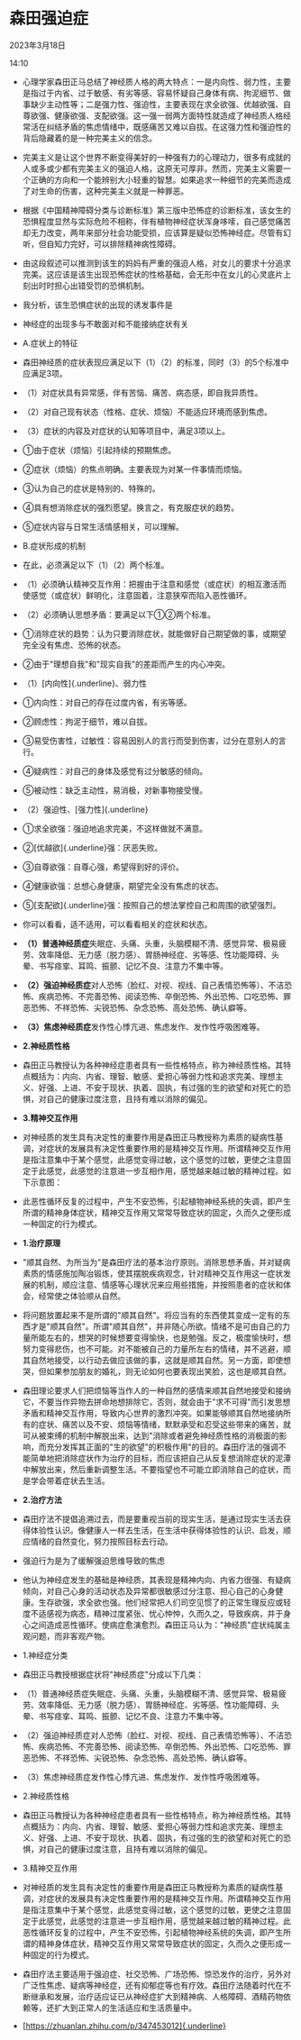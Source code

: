 # 森田强迫症


2023年3月18日

14:10

 

-   心理学家森田正马总结了神经质人格的两大特点：一是内向性、弱力性，主要是指过于内省、过于敏感、有劣等感、容易怀疑自己身体有病、拘泥细节、做事缺少主动性等；二是强力性、强迫性，主要表现在求全欲强、优越欲强、自尊欲强、健康欲强、支配欲强。这一强一弱两方面特性就造成了神经质人格经常活在纠结矛盾的焦虑情绪中，既感痛苦又难以自拔。在这强力性和强迫性的背后隐藏着的是一种完美主义的信念。

-   完美主义是让这个世界不断变得美好的一种强有力的心理动力，很多有成就的人或多或少都有完美主义的强迫人格，这原无可厚非。然而，完美主义需要一个正确的方向和一个能辨别大小轻重的智慧。如果追求一种细节的完美而造成了对生命的伤害，这种完美主义就是一种罪恶。

-   根据《中国精神障碍分类与诊断标准》第三版中恐怖症的诊断标准，该女生的恐惧程度显然与实际危险不相称，伴有植物神经症状浑身哆嗦，自己感觉痛苦却无力改变，两年来部分社会功能受损，应该算是疑似恐怖神经症。尽管有幻听，但自知力完好，可以排除精神病性障碍。

-   由这段叙述可以推测到该生的妈妈有严重的强迫人格，对女儿的要求十分追求完美。这应该是该生出现恐怖症状的性格基础，会无形中在女儿的心灵底片上刻出时时担心出错受罚的恐惧机制。

-   我分析，该生恐惧症状的出现的诱发事件是

-   神经症的出现多与不敢面对和不能接纳症状有关

-   A.症状上的特征

-   森田神经质的症状表现应满足以下（1）（2）的标准，同时（3）的5个标准中应满足3项。

-   （1）对症状具有异常感，伴有苦恼、痛苦、病态感，即自我异质性。

-   （2）对自己现有状态（性格、症状、烦恼）不能适应环境而感到焦虑。

-   （3）症状的内容及对症状的认知等项目中，满足3项以上。

-   ①由于症状（烦恼）引起持续的预期焦虑。

-   ②症状（烦恼）的焦点明确。主要表现为对某一件事情而烦恼。

-   ③认为自己的症状是特别的、特殊的。

-   ④具有想消除症状的强烈愿望。换言之，有克服症状的趋势。

-   ⑤症状内容与日常生活情感相关，可以理解。

-   B.症状形成的机制

-   在此，必须满足以下（1）（2）两个标准。

-   （1）必须确认精神交互作用：把握由于注意和感觉（或症状）的相互激活而使感觉（或症状）鲜明化，注意固着，注意狭窄而陷入恶性循环。

-   （2）必须确认思想矛盾：要满足以下①②两个标准。

-   ①消除症状的趋势：认为只要消除症状，就能做好自己期望做的事，或期望完全没有焦虑、恐怖的状态。

-   ②由于"理想自我"和"现实自我"的差距而产生的内心冲突。

-   （1）[内向性]{.underline}、弱力性

-   ①内向性：对自己的存在过度内省，有劣等感。

-   ②顾虑性：拘泥于细节，难以自拔。

-   ③易受伤害性，过敏性：容易因别人的言行而受到伤害，过分在意别人的言行。

-   ④疑病性：对自己的身体及感觉有过分敏感的倾向。

-   ⑤被动性：缺乏主动性，易消极，对新事物接受慢。

-   （2）强迫性、[强力性]{.underline}

-   ①求全欲强：强迫地追求完美，不这样做就不满意。

-   ②[优越欲]{.underline}强：厌恶失败。

-   ③自尊欲强：自尊心强，希望得到好的评价。

-   ④健康欲强：总想心身健康，期望完全没有焦虑的状态。

-   ⑤[支配欲]{.underline}强：按照自己的想法掌控自己和周围的欲望强烈。

-   你可以看看，适不适用，可以看看相关的症状和状态。

-   **（1）普通神经质症**失眠症、头痛、头重，头脑模糊不清、感觉异常、极易疲劳、效率降低、无力感（脱力感）、胃肠神经症、劣等感、性功能障碍、头晕、书写痉挛、耳鸣、振颤、记忆不良、注意力不集中等。

-   **（2）强迫神经质症**对人恐怖（脸红、对视、视线、自己表情恐怖等）、不洁恐怖、疾病恐怖、不完善恐怖、阅读恐怖、卒倒恐怖、外出恐怖、口吃恐怖、罪恶恐怖、不祥恐怖、尖锐恐怖、杂念恐怖、高处恐怖、确认癖等。

-   **（3）焦虑神经质症**发作性心悸亢进、焦虑发作、发作性呼吸困难等。

-   **2.神经质性格**

-   森田正马教授认为各种神经症患者具有一些性格特点，称为神经质性格。其特点概括为：内向、内省、理智、敏感、爱担心等弱力性和追求完美、理想主义、好强、上进、不安于现状、执着、固执，有过强的生的欲望和对死亡的恐惧，对自己的健康过度注意，且持有难以消除的偏见。

-   **3.精神交互作用**

-   对神经质的发生具有决定性的重要作用是森田正马教授称为素质的疑病性基调，对症状的发展具有决定性重要作用的是精神交互作用。所谓精神交互作用是指注意集中于某个感觉，此感觉变得过敏，这个感觉的过敏，更使之注意固定于此感觉，此感觉的注意进一步互相作用，感觉越来越过敏的精神过程。如下示意图：

-   此恶性循环反复的过程中，产生不安恐怖，引起植物神经系统的失调，即产生所谓的精神身体症状，精神交互作用又常常导致症状的固定，久而久之便形成一种固定的行为模式。

-   **1.治疗原理**

-   "顺其自然、为所当为"是森田疗法的基本治疗原则。消除思想矛盾，并对疑病素质的情感施加陶冶锻炼，使其摆脱疾病观念，针对精神交互作用这一症状发展的机制，顺应注意、情感等心理状况来应用些措施，并按照患者的症状和体会，经常使之体验顺从自然。

-   将问题放置起来不是所谓的"顺其自然"。将应当有的东西使其变成一定有的东西才是"顺其自然"。所谓"顺其自然"，并非随心所欲。情绪不是可由自己的力量所能左右的，想哭的时候想要变得愉快，也是勉强。反之，极度愉快时，想努力变得悲伤，也不可能。对不能被自己的力量所左右的情绪，并不逃避，顺其自然地接受，以行动去做应该做的事，这就是顺其自然。另一方面，即使想哭，但如果参加朋友的婚礼，则无论如何也要表现出笑脸，这也是顺其自然。

-   森田理论要求人们把烦恼等当作人的一种自然的感情来顺其自然地接受和接纳它，不要当作异物去拼命地想排除它，否则，就会由于"求不可得"而引发思想矛盾和精神交互作用，导致内心世界的激烈冲突。如果能够顺其自然地接纳所有的症状、痛苦以及不安、烦恼等情绪，默默承受和忍受这些带来的痛苦，就可从被束缚的机制中解脱出来，达到"消除或者避免神经质性格的消极面的影响，而充分发挥其正面的"生的欲望"的积极作用"的目的。森田疗法的强调不能简单地把消除症状作为治疗的目标，而应该把自己从反复想消除症状的泥潭中解放出来，然后重新调整生活。不要指望也不可能立即消除自己的症状，而是学会带着症状去生活。

-   **2.治疗方法**

-   森田疗法不提倡追溯过去，而是要重视当前的现实生活，是通过现实生活去获得体验性认识。像健康人一样去生活，在生活中获得体验性的认识、启发，顺应情绪的自然变化，努力按照目标去行动。

-   强迫行为是为了缓解强迫思维导致的焦虑

-   他认为神经症发生的基础是神经质，其表现是精神内向、内省力很强、有疑病倾向，对自己心身的活动状态及异常都很敏感过分注意、担心自己的心身健康。生存欲强，求全欲也强。他们经常把人们司空见惯了的正常生理反应或轻度不适感视为病态，精神过度紧张、忧心忡忡，久而久之，导致疾病，并于身心之间造成恶性循环。使病症愈演愈烈。森田正马认为："神经质"症状纯属主观问题，而非客观产物。

-   1.神经症分类

-   森田正马教授根据症状将"神经质症"分成以下几类：

-   （1）普通神经质症失眠症、头痛、头重，头脑模糊不清、感觉异常、极易疲劳、效率降低、无力感（脱力感）、胃肠神经症、劣等感、性功能障碍、头晕、书写痉挛、耳鸣、振颤、记忆不良、注意力不集中等。

-   （2）强迫神经质症对人恐怖（脸红、对视、视线、自己表情恐怖等）、不洁恐怖、疾病恐怖、不完善恐怖、阅读恐怖、卒倒恐怖、外出恐怖、口吃恐怖、罪恶恐怖、不祥恐怖、尖锐恐怖、杂念恐怖、高处恐怖、确认癖等。

-   （3）焦虑神经质症发作性心悸亢进、焦虑发作、发作性呼吸困难等。

-   2.神经质性格

-   森田正马教授认为各种神经症患者具有一些性格特点，称为神经质性格。其特点概括为：内向、内省、理智、敏感、爱担心等弱力性和追求完美、理想主义、好强、上进、不安于现状、执着、固执，有过强的生的欲望和对死亡的恐惧，对自己的健康过度注意，且持有难以消除的偏见。

-   3.精神交互作用

-   对神经质的发生具有决定性的重要作用是森田正马教授称为素质的疑病性基调，对症状的发展具有决定性重要作用的是精神交互作用。所谓精神交互作用是指注意集中于某个感觉，此感觉变得过敏，这个感觉的过敏，更使之注意固定于此感觉，此感觉的注意进一步互相作用，感觉越来越过敏的精神过程。此恶性循环反复的过程中，产生不安恐怖，引起植物神经系统的失调，即产生所谓的精神身体症状，精神交互作用又常常导致症状的固定，久而久之便形成一种固定的行为模式。

-   森田疗法主要适用于强迫症、社交恐怖、广场恐怖、惊恐发作的治疗，另外对广泛性焦虑、疑病等神经症，还有抑郁症等也有疗效。森田疗法随着时代在不断继承和发展，治疗适应证已从神经症扩大到精神病、人格障碍、酒精药物依赖等，还扩大到正常人的生活适应和生活质量中。

-   [https://zhuanlan.zhihu.com/p/347453012]{.underline}
